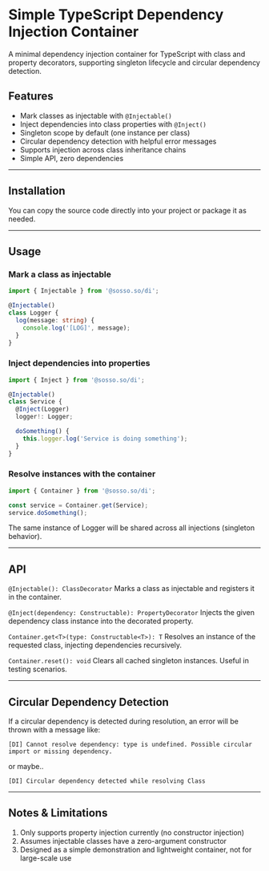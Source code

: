 # Simple TypeScript Dependency Injection Container

A minimal dependency injection container for TypeScript with class and property decorators, supporting singleton lifecycle and circular dependency detection.

## Features

- Mark classes as injectable with `@Injectable()`
- Inject dependencies into class properties with `@Inject()`
- Singleton scope by default (one instance per class)
- Circular dependency detection with helpful error messages
- Supports injection across class inheritance chains
- Simple API, zero dependencies

---

## Installation

You can copy the source code directly into your project or package it as needed.

---

## Usage

### Mark a class as injectable

```ts
import { Injectable } from '@sosso.so/di';

@Injectable()
class Logger {
  log(message: string) {
    console.log('[LOG]', message);
  }
}
```

### Inject dependencies into properties

```ts
import { Inject } from '@sosso.so/di';

@Injectable()
class Service {
  @Inject(Logger)
  logger!: Logger;

  doSomething() {
    this.logger.log('Service is doing something');
  }
}
```

### Resolve instances with the container

```ts
import { Container } from '@sosso.so/di';

const service = Container.get(Service);
service.doSomething();
```

The same instance of Logger will be shared across all injections (singleton behavior).

---

## API

`@Injectable(): ClassDecorator`
Marks a class as injectable and registers it in the container.

`@Inject(dependency: Constructable): PropertyDecorator`
Injects the given dependency class instance into the decorated property.

`Container.get<T>(type: Constructable<T>): T`
Resolves an instance of the requested class, injecting dependencies recursively.

`Container.reset(): void`
Clears all cached singleton instances. Useful in testing scenarios.

---

## Circular Dependency Detection

If a circular dependency is detected during resolution, an error will be thrown with a message like:

`[DI] Cannot resolve dependency: type is undefined. Possible circular import or missing dependency.`

or maybe..

`[DI] Circular dependency detected while resolving Class`

---

## Notes & Limitations

1. Only supports property injection currently (no constructor injection)
2. Assumes injectable classes have a zero-argument constructor
3. Designed as a simple demonstration and lightweight container, not for large-scale use